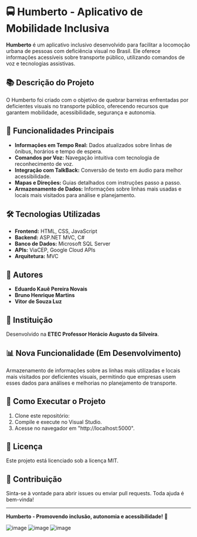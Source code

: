 # 🚍 Humberto - Aplicativo de Mobilidade Inclusiva

**Humberto** é um aplicativo inclusivo desenvolvido para facilitar a locomoção urbana de pessoas com deficiência visual no Brasil. Ele oferece informações acessíveis sobre transporte público, utilizando comandos de voz e tecnologias assistivas.

## 📚 **Descrição do Projeto**
O Humberto foi criado com o objetivo de quebrar barreiras enfrentadas por deficientes visuais no transporte público, oferecendo recursos que garantem mobilidade, acessibilidade, segurança e autonomia.

## 🎯 **Funcionalidades Principais**
- **Informações em Tempo Real:** Dados atualizados sobre linhas de ônibus, horários e tempo de espera.
- **Comandos por Voz:** Navegação intuitiva com tecnologia de reconhecimento de voz.
- **Integração com TalkBack:** Conversão de texto em áudio para melhor acessibilidade.
- **Mapas e Direções:** Guias detalhados com instruções passo a passo.
- **Armazenamento de Dados:** Informações sobre linhas mais usadas e locais mais visitados para análise e planejamento.

## 🛠️ **Tecnologias Utilizadas**
- **Frontend:** HTML, CSS, JavaScript
- **Backend:** ASP.NET MVC, C#
- **Banco de Dados:** Microsoft SQL Server
- **APIs:** ViaCEP, Google Cloud APIs
- **Arquitetura:** MVC

## 👥 **Autores**
- **Eduardo Kauê Pereira Novais**
- **Bruno Henrique Martins**
- **Vitor de Souza Luz**

## 🏫 **Instituição**
Desenvolvido na **ETEC Professor Horácio Augusto da Silveira**.

## 📊 **Nova Funcionalidade (Em Desenvolvimento)**
Armazenamento de informações sobre as linhas mais utilizadas e locais mais visitados por deficientes visuais, permitindo que empresas usem esses dados para análises e melhorias no planejamento de transporte.

## 📲 **Como Executar o Projeto**
1. Clone este repositório:
2. Compile e execute no Visual Studio.
4. Acesse no navegador em "http://localhost:5000".

## 📜 **Licença**
Este projeto está licenciado sob a licença MIT.

## 🤝 **Contribuição**
Sinta-se à vontade para abrir issues ou enviar pull requests. Toda ajuda é bem-vinda!

---
**Humberto - Promovendo inclusão, autonomia e acessibilidade!** 🚀

![image](https://github.com/user-attachments/assets/9f920811-b840-47da-8353-9cc5d6e946ab)
![image](https://github.com/user-attachments/assets/8721d445-68e7-4cd6-ac42-5f5878911913)
![image](https://github.com/user-attachments/assets/3650206b-b9e3-48b8-8927-b00539651b48)
